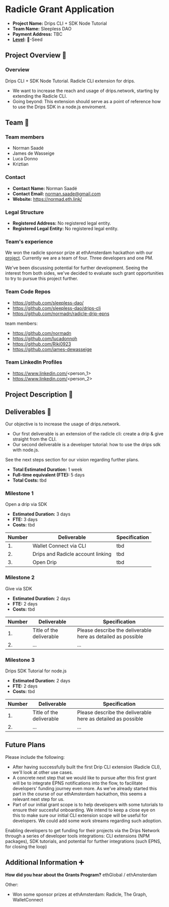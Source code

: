 # Radicle Grant Application

- **Project Name:** Drips CLI + SDK Node Tutorial
- **Team Name:** Sleepless DAO
- **Payment Address:** TBC
- **[Level](https://github.com/radicle-dev/radicle-grants#levels):** 🌱-Seed

## Project Overview :page_facing_up:

### Overview
Drips CLI + SDK Node Tutorial.
Radicle CLI extension for drips.
- We want to increase the reach and usage of drips.network, starting by extending the Radicle CLI.
- Going beyond: This extension should serve as a point of reference how to use the Drips SDK in a node.js enviroment.

## Team :busts_in_silhouette:

### Team members

- Norman Saadé
- James de Wasseige
- Luca Donno
- Kriztian 

### Contact

- **Contact Name:** Norman Saadé
- **Contact Email:** norman.saade@gmail.com
- **Website:** https://normad.eth.link/

### Legal Structure

- **Registered Address:** No registered legal entity.
- **Registered Legal Entity:** No registered legal entity.

### Team's experience

We won the radicle sponsor prize at ethAmsterdam hackathon with our [project](https://showcase.ethglobal.com/ethamsterdam/rad-drip-gx4jr).
Currently we are a team of four. Three developers and one PM.

We've been discussing potential for further development. Seeing the interest from both sides, we've decided to evaluate such grant opportunities to try to pursue this project further.

### Team Code Repos

- https://github.com/sleepless-dao/
- https://github.com/sleepless-dao/drips-cli
- https://github.com/normadn/radicle-drip-epns

team members:

- https://github.com/normadn
- https://github.com/lucadonnoh
- https://github.com/Riki0923
- https://github.com/james-dewasseige

### Team LinkedIn Profiles 

- https://www.linkedin.com/<person_1>
- https://www.linkedin.com/<person_2>

## Project Description :page_facing_up:

## Deliverables :nut_and_bolt:

Our objective is to increase the usage of drips.network.
- Our first deliverable is an extension of the radicle cli: create a drip & give straight from the CLI.
- Our second deliverable is a developer tutorial: how to use the drips sdk with node.js.

See the next steps section for our vision regarding further plans.

- **Total Estimated Duration:** 1 week
- **Full-time equivalent (FTE):** 5 days
- **Total Costs:** tbd


### Milestone 1

Open a drip via SDK

- **Estimated Duration:** 3 days
- **FTE:** 3 days
- **Costs:** tbd

| Number | Deliverable              | Specification                                                |
| ------ | ------------------------ | ------------------------------------------------------------ |
| 1.     | Wallet Connect via CLI   | tbd                                                          |
| 2.     | Drips and Radicle account linking | tbd                                                 |
| 3.     | Open Drip                | tbd                                                          |

### Milestone 2

Give via SDK

- **Estimated Duration:** 2 days
- **FTE:** 2 days
- **Costs:** tbd

| Number | Deliverable              | Specification                                                |
| ------ | ------------------------ | ------------------------------------------------------------ |
| 1.     | Title of the deliverable | Please describe the deliverable here as detailed as possible |
| 2.     | ...                      | ...                                                          |

### Milestone 3

Drips SDK Tutorial for node.js

- **Estimated Duration:** 2 days
- **FTE:** 2 days
- **Costs:** tbd

| Number | Deliverable              | Specification                                                |
| ------ | ------------------------ | ------------------------------------------------------------ |
| 1.     | Title of the deliverable | Please describe the deliverable here as detailed as possible |
| 2.     | ...                      | ...                                                          |

## Future Plans

Please include the following:

- After having successfully built the first Drip CLI extension (Radicle CLI), we'll look at other use cases.
- A concrete next step that we would like to pursue after this first grant will be to integrate EPNS notifications into the flow, to facilitate developers' funding journey even more. As we've already started this part in the course of our ethAmsterdam hackathon, this seems a relevant next step for us.
- Part of our initial grant scope is to help developers with some tutorials to ensure their succesful onboarding. We intend to keep a close eye on this to make sure our initial CLI extension scope will be useful for developers. We could add some work streams regarding such adoption.

Enabling developers to get funding for their projects via the Drips Network through a series of developer tools integrations: CLI extensions (NPM packages), SDK tutorials, and potential for further integrations (such EPNS, for closing the loop)


## Additional Information :heavy_plus_sign:

**How did you hear about the Grants Program?** ethGlobal / ethAmsterdam

Other:
- Won some sponsor prizes at ethAmsterdam: Radicle, The Graph, WalletConnect
